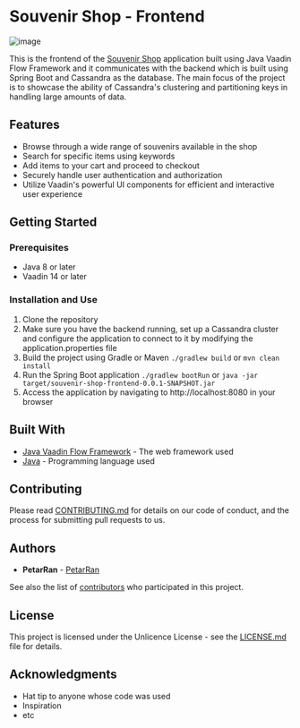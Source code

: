 # Souvenir Shop - Frontend

![image](https://user-images.githubusercontent.com/70757499/216840754-5c1859de-2e8e-4a4d-9962-8290efd240b5.png)

This is the frontend of the [Souvenir Shop](https://github.com/PetarRan/cassandra-project) application built using Java Vaadin Flow Framework and it communicates with the backend which is built using Spring Boot and Cassandra as the database. The main focus of the project is to showcase the ability of Cassandra's clustering and partitioning keys in handling large amounts of data.


## Features
- Browse through a wide range of souvenirs available in the shop
- Search for specific items using keywords
- Add items to your cart and proceed to checkout
- Securely handle user authentication and authorization
- Utilize Vaadin's powerful UI components for efficient and interactive user experience

## Getting Started

### Prerequisites
- Java 8 or later
- Vaadin 14 or later

### Installation and Use

1. Clone the repository
2. Make sure you have the backend running, set up a Cassandra cluster and configure the application to connect to it by modifying the application.properties file
3. Build the project using Gradle or Maven `./gradlew build` or `mvn clean install`
4. Run the Spring Boot application `./gradlew bootRun` or `java -jar target/souvenir-shop-frontend-0.0.1-SNAPSHOT.jar`
5. Access the application by navigating to http://localhost:8080 in your browser

## Built With
- [Java Vaadin Flow Framework](https://vaadin.com/docs/v14/flow/) - The web framework used
- [Java](https://www.java.com/) - Programming language used

## Contributing

Please read [CONTRIBUTING.md](https://github.com/PetarRan/cassandra-frontend/blob/main/CONTRIBUTING.md) for details on our code of conduct, and the process for submitting pull requests to us.

## Authors

- **PetarRan** - [PetarRan](https://github.com/PetarRan)

See also the list of [contributors](https://github.com/PetarRan/cassandra-frontend/contributors) who participated in this project.

## License

This project is licensed under the Unlicence License - see the [LICENSE.md](https://github.com/PetarRan/cassandra-frontend/blob/main/LICENSE.md) file for details.

## Acknowledgments

- Hat tip to anyone whose code was used
- Inspiration
- etc
